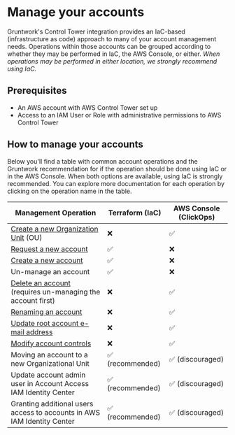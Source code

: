 # Manage your accounts

Gruntwork's Control Tower integration provides an IaC-based (infrastructure as code) approach to many of your account management needs. Operations within those accounts can be grouped according to whether they may be performed in IaC, the AWS Console, or either. _When operations may be performed in either location, we strongly recommend using IaC._

## Prerequisites

- An AWS account with AWS Control Tower set up
- Access to an IAM User or Role with administrative permissions to AWS Control Tower

## How to manage your accounts

Below you'll find a table with common account operations and the Gruntwork recommendation for if the operation should be done using IaC or in the AWS Console. When both options are available, using IaC is strongly recommended. You can explore more documentation for each operation by clicking on the operation name in the table.

| Management Operation                                                                                                                        | Terraform (IaC)  | AWS Console (ClickOps) |
| ------------------------------------------------------------------------------------------------------------------------------------------- | ---------------- | ---------------------- |
| [Create a new Organization Unit](https://docs.aws.amazon.com/controltower/latest/userguide/create-new-ou.html) (OU)                         | ❌               | ✅                     |
| [Request a new account](./add-account.md)                                                                                                   | ✅               | ❌                     |
| [Create a new account](./add-account.md)                                                                                                    | ✅               | ❌                     |
| Un-manage an account                                                                                                                        | ✅               | ❌                     |
| [Delete an account](https://docs.aws.amazon.com/controltower/latest/userguide/delete-account.html) (requires un-managing the account first) | ❌               | ✅                     |
| [Renaming an account](https://docs.aws.amazon.com/controltower/latest/userguide/change-account-name.html)                                   | ❌               | ✅                     |
| [Update root account e-mail address](https://docs.aws.amazon.com/accounts/latest/reference/manage-acct-update-root-user.html)               | ❌               | ✅                     |
| [Modify account controls](https://docs.aws.amazon.com/controltower/latest/userguide/enable-controls-on-ou.html)                             | ❌               | ✅                     |
| Moving an account to a new Organizational Unit                                                                                              | ✅ (recommended) | ✅ (discouraged)       |
| Update account admin user in Account Access IAM Identity Center                                                                             | ✅ (recommended) | ✅ (discouraged)       |
| Granting additional users access to accounts in AWS IAM Identity Center                                                                     | ✅ (recommended) | ✅ (discouraged)       |


<!-- ##DOCS-SOURCER-START
{
  "sourcePlugin": "local-copier",
  "hash": "d3d7cbe0ee9010755e376c6ff101af09"
}
##DOCS-SOURCER-END -->

